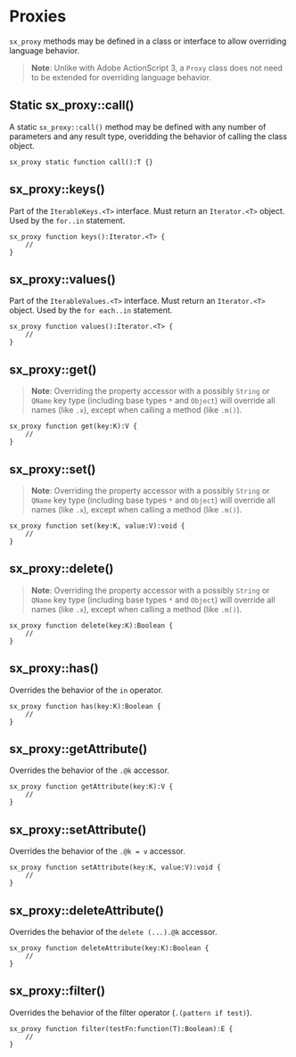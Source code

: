 # Proxies

`sx_proxy` methods may be defined in a class or interface to allow overriding language behavior.

> **Note**: Unlike with Adobe ActionScript 3, a `Proxy` class does not need to be extended for overriding language behavior.

## Static sx_proxy::call()

A static `sx_proxy::call()` method may be defined with any number of parameters and any result type, overidding the behavior of calling the class object.

```
sx_proxy static function call():T {}
```

## sx_proxy::keys()

Part of the `IterableKeys.<T>` interface. Must return an `Iterator.<T>` object. Used by the `for..in` statement.

```
sx_proxy function keys():Iterator.<T> {
    //
}
```

## sx_proxy::values()

Part of the `IterableValues.<T>` interface. Must return an `Iterator.<T>` object. Used by the `for each..in` statement.

```
sx_proxy function values():Iterator.<T> {
    //
}
```

## sx_proxy::get()

> **Note**: Overriding the property accessor with a possibly `String` or `QName` key type (including base types `*` and `Object`) will override all names (like `.x`), except when calling a method (like `.m()`).

```
sx_proxy function get(key:K):V {
    //
}
```

## sx_proxy::set()

> **Note**: Overriding the property accessor with a possibly `String` or `QName` key type (including base types `*` and `Object`) will override all names (like `.x`), except when calling a method (like `.m()`).

```
sx_proxy function set(key:K, value:V):void {
    //
}
```

## sx_proxy::delete()

> **Note**: Overriding the property accessor with a possibly `String` or `QName` key type (including base types `*` and `Object`) will override all names (like `.x`), except when calling a method (like `.m()`).

```
sx_proxy function delete(key:K):Boolean {
    //
}
```

## sx_proxy::has()

Overrides the behavior of the `in` operator.

```
sx_proxy function has(key:K):Boolean {
    //
}
```

## sx_proxy::getAttribute()

Overrides the behavior of the `.@k` accessor.

```
sx_proxy function getAttribute(key:K):V {
    //
}
```

## sx_proxy::setAttribute()

Overrides the behavior of the `.@k = v` accessor.

```
sx_proxy function setAttribute(key:K, value:V):void {
    //
}
```

## sx_proxy::deleteAttribute()

Overrides the behavior of the `delete (...).@k` accessor.

```
sx_proxy function deleteAttribute(key:K):Boolean {
    //
}
```

## sx_proxy::filter()

Overrides the behavior of the filter operator (`.(pattern if test)`).

```
sx_proxy function filter(testFn:function(T):Boolean):E {
    //
}
```

